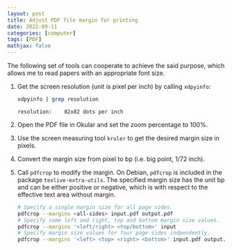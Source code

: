 ```yaml
---
layout: post
title: Adjust PDF file margin for printing
date: 2022-09-11
categories: [computer]
tags: [PDF]
mathjax: false
---
```


The following set of tools can cooperate to achieve the said purpose, which allows me to read papers with an appropriate font size.

1.  Get the screen resolution (unit is pixel per inch) by calling `xdpyinfo`:
    
    ```bash
    xdpyinfo | grep resolution
    ```
    
        resolution:    82x82 dots per inch

2.  Open the PDF file in Okular and set the zoom percentage to 100%.

3.  Use the screen measuring tool `kruler` to get the desired margin size in pixels.

4.  Convert the margin size from pixel to bp (i.e. big point, 1/72 inch).

5.  Call `pdfcrop` to modify the margin. On Debian, `pdfcrop` is included in the package `texlive-extra-utils`. The specified margin size has the unit bp and can be either positive or negative, which is with respect to the effective text area without margin.
    
    ```bash
    # Specify a single margin size for all page sides.
    pdfcrop --margins <all-sides> input.pdf output.pdf
    # Specify same left and right, top and bottom margin size values.
    pdfcrop --margins '<left/right> <top/bottom>' input
    # Specify margin size values for four page sides indpendently.
    pdfcrop --margins '<left> <top> <right> <bottom>' input.pdf output.pdf
    ```
